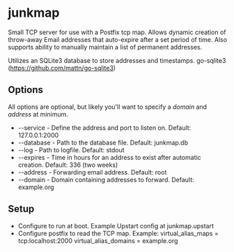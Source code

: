 junkmap
=======
Small TCP server for use with a Postfix tcp map.  Allows dynamic creation of throw-away Email addresses that auto-expire after a set period of time.  Also supports ability to manually maintain a list of permanent addresses. 

Utilizes an SQLite3 database to store addresses and timestamps.
go-sqlite3 (https://github.com/mattn/go-sqlite3)

Options
-------
All options are optional, but likely you'll want to specify a *domain* and *address* at minimum.
* --service     - Define the address and port to listen on.  Default: 127.0.0.1:2000
* --database    - Path to the database file.  Default: junkmap.db
* --log         - Path to logfile.  Default: stdout
* --expires     - Time in hours for an address to exist after automatic creation.  Default: 336 (two weeks)
* --address     - Forwarding email address.  Default: root
* --domain      - Domain containing addresses to forward.  Default: example.org

Setup
-----
* Configure to run at boot.  Example Upstart config at junkmap.upstart
* Configure postfix to read the TCP map.
  Example: virtual_alias_maps = tcp:localhost:2000
           virtual_alias_domains = example.org


